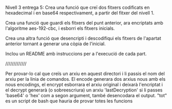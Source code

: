 Nivell 3 entrega 5:
Crea una funció que creï dos fitxers codificats en hexadecimal i en base64
respectivament, a partir del fitxer del nivell 1.

Crea una funció que guardi els fitxers del punt anterior, ara encriptats 
amb l'algoritme aes-192-cbc, i esborri els fitxers inicials.

Crea una altra funció que desencripti i descodifiqui els fitxers de 
l'apartat anterior tornant a generar una còpia de l'inicial.

Inclou un README amb instruccions per a l'execució de cada part.

/////////////

Per provar-lo cal que creïs un arxiu en aquest directori i li passis el nom
del arxiu per la linia de comandos.
El encode generara dos arxius nous amb els nous encodings,
el encrypt esborrara el arxiu original i deixarà l'encriptat i el 
decrypt generarà (o sobreescriura) un arxiu 'lastDecryption'
si li passes 'base64' o 'hex' com a segon argument, també
desencodara el output.
"tot" es un script de bash que hauria de provar totes les funcions